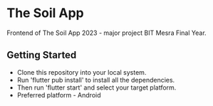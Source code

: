 # The Soil App

Frontend of The Soil App 2023 - major project BIT Mesra Final Year.

## Getting Started

- Clone this repository into your local system.
- Run 'flutter pub install' to install all the dependencies.
- Then run 'flutter start' and select your target platform.
- Preferred platform - Android

